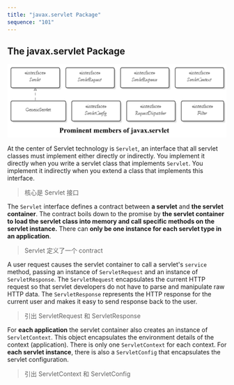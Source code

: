 ```yaml
---
title: "javax.servlet Package"
sequence: "101"
---
```


## The javax.servlet Package

![](/assets/images/java/servlet/java-servlet-package-prominent-members.png)

At the center of Servlet technology is `Servlet`,
an interface that all servlet classes must implement either directly or indirectly.
You implement it directly when you write a servlet class that implements `Servlet`.
You implement it indirectly when you extend a class that implements this interface.

> 核心是 Servlet 接口

The `Servlet` interface defines a contract between **a servlet** and **the servlet container**.
The contract boils down to the promise by
**the servlet container to load the servlet class into memory and call specific methods on the servlet instance.**
There can **only be one instance for each servlet type in an application**.

> Servlet 定义了一个 contract

A user request causes the servlet container to call a servlet's `service` method,
passing an instance of `ServletRequest` and an instance of `ServletResponse`.
The `ServletRequest` encapsulates the current HTTP request
so that servlet developers do not have to parse and manipulate raw HTTP data.
The `ServletResponse` represents the HTTP response for the
current user and makes it easy to send response back to the user.

> 引出 ServletRequest 和 ServletResponse

For **each application** the servlet container also creates an instance of `ServletContext`.
This object encapsulates the environment details of the context (application).
There is only one `ServletContext` for each context.
For **each servlet instance**, there is also a `ServletConfig`
that encapsulates the servlet configuration.

> 引出 ServletContext 和 ServletConfig
